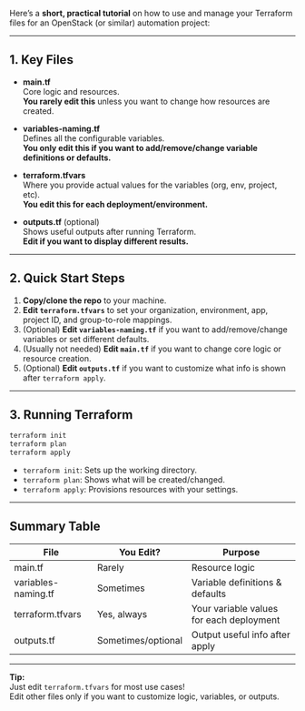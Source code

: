 Here’s a **short, practical tutorial** on how to use and manage your Terraform files for an OpenStack (or similar) automation project:

---

## 1. Key Files

- **main.tf**  
  Core logic and resources.  
  **You rarely edit this** unless you want to change how resources are created.

- **variables-naming.tf**  
  Defines all the configurable variables.  
  **You only edit this if you want to add/remove/change variable definitions or defaults.**

- **terraform.tfvars**  
  Where you provide actual values for the variables (org, env, project, etc).  
  **You edit this for each deployment/environment.**

- **outputs.tf** (optional)  
  Shows useful outputs after running Terraform.  
  **Edit if you want to display different results.**

---

## 2. Quick Start Steps

1. **Copy/clone the repo** to your machine.
2. **Edit `terraform.tfvars`** to set your organization, environment, app, project ID, and group-to-role mappings.
3. (Optional) **Edit `variables-naming.tf`** if you want to add/remove/change variables or set different defaults.
4. (Usually not needed) **Edit `main.tf`** if you want to change core logic or resource creation.
5. (Optional) **Edit `outputs.tf`** if you want to customize what info is shown after `terraform apply`.

---

## 3. Running Terraform

```sh
terraform init
terraform plan
terraform apply
```
- `terraform init`: Sets up the working directory.
- `terraform plan`: Shows what will be created/changed.
- `terraform apply`: Provisions resources with your settings.

---

## **Summary Table**

| File                | You Edit?         | Purpose                                             |
|---------------------|-------------------|-----------------------------------------------------|
| main.tf             | Rarely            | Resource logic                                      |
| variables-naming.tf | Sometimes         | Variable definitions & defaults                     |
| terraform.tfvars    | Yes, always       | Your variable values for each deployment            |
| outputs.tf          | Sometimes/optional| Output useful info after apply                      |

---

**Tip:**  
Just edit `terraform.tfvars` for most use cases!  
Edit other files only if you want to customize logic, variables, or outputs.
